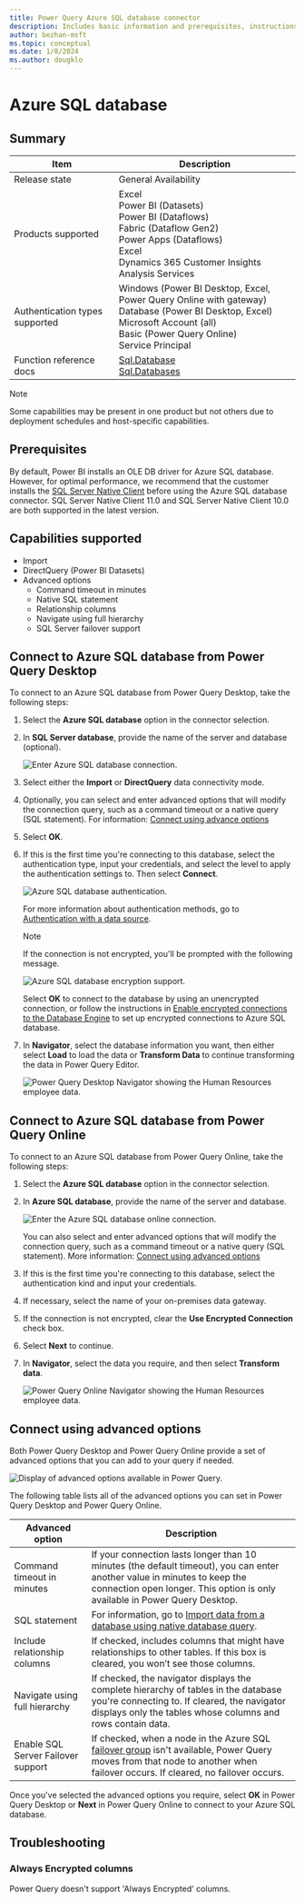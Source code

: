 ```yaml
---
title: Power Query Azure SQL database connector
description: Includes basic information and prerequisites, instructions on how to connect to your database, and information about advanced connection options.
author: bezhan-msft
ms.topic: conceptual
ms.date: 1/8/2024
ms.author: dougklo
---
```


# Azure SQL database

## Summary

| Item | Description |
| ------- | ------------|
|Release state | General Availability |
| Products supported | Excel<br/>Power BI (Datasets)<br/>Power BI (Dataflows)<br/>Fabric (Dataflow Gen2)<br/>Power Apps (Dataflows)<br/>Excel<br/>Dynamics 365 Customer Insights<br/>Analysis Services |
| Authentication types supported| Windows (Power BI Desktop, Excel, Power Query Online with gateway)<br/>Database (Power BI Desktop, Excel)<br/>Microsoft Account (all)<br/> Basic (Power Query Online)<br/>Service Principal |
| Function reference docs | [Sql.Database](/powerquery-m/sql-database)<br/>[Sql.Databases](/powerquery-m/sql-databases) |

> [!NOTE]
> Some capabilities may be present in one product but not others due to deployment schedules and host-specific capabilities.

## Prerequisites

By default, Power BI installs an OLE DB driver for Azure SQL database. However, for optimal performance, we recommend that the customer installs the [SQL Server Native Client](/sql/relational-databases/native-client/applications/installing-sql-server-native-client) before using the Azure SQL database connector. SQL Server Native Client 11.0 and SQL Server Native Client 10.0 are both supported in the latest version.

## Capabilities supported

* Import
* DirectQuery (Power BI Datasets)
* Advanced options
  * Command timeout in minutes
  * Native SQL statement
  * Relationship columns
  * Navigate using full hierarchy
  * SQL Server failover support

## Connect to Azure SQL database from Power Query Desktop

To connect to an Azure SQL database from Power Query Desktop, take the following steps:

1. Select the **Azure SQL database** option in the connector selection.

2. In **SQL Server database**, provide the name of the server and database (optional).

   ![Enter Azure SQL database connection.](./media/azure-sql-database/signin.png)

3. Select either the **Import** or **DirectQuery** data connectivity mode.

4. Optionally, you can select and enter advanced options that will modify the connection query, such as a command timeout or a native query (SQL statement). For information: [Connect using advance options](#connect-using-advanced-options)

5. Select **OK**.

6. If this is the first time you're connecting to this database, select the authentication type, input your credentials, and select the level to apply the authentication settings to. Then select **Connect**.

   ![Azure SQL database authentication.](./media/azure-sql-database/enter-credentials.png)

   For more information about authentication methods, go to [Authentication with a data source](../connectorauthentication.md).

   > [!NOTE]
   >  If the connection is not encrypted, you'll be prompted with the following message.

   ![Azure SQL database encryption support.](./media/azure-sql-database/encryption-warning.png)

   Select **OK** to connect to the database by using an unencrypted connection, or follow the instructions in [Enable encrypted connections to the Database Engine](/sql/database-engine/configure-windows/enable-encrypted-connections-to-the-database-engine) to set up encrypted connections to Azure SQL database.

7. In **Navigator**, select the database information you want, then either select **Load** to load the data or **Transform Data** to continue transforming the data in Power Query Editor.

   ![Power Query Desktop Navigator showing the Human Resources employee data.](./media/azure-sql-database/navigator-desktop.png)

## Connect to Azure SQL database from Power Query Online

To connect to an Azure SQL database from Power Query Online, take the following steps:

1. Select the **Azure SQL database** option in the connector selection.

2. In **Azure SQL database**, provide the name of the server and database.

   ![Enter the Azure SQL database online connection.](./media/azure-sql-database/service-signin.png)

   You can also select and enter advanced options that will modify the connection query, such as a command timeout or a native query (SQL statement). More information: [Connect using advanced options](#connect-using-advanced-options)

3. If this is the first time you're connecting to this database, select the authentication kind and input your credentials.

4. If necessary, select the name of your on-premises data gateway.

5. If the connection is not encrypted, clear the **Use Encrypted Connection** check box.

6. Select **Next** to continue.

7. In **Navigator**, select the data you require, and then select **Transform data**.

   ![Power Query Online Navigator showing the Human Resources employee data.](./media/azure-sql-database/navigator-online.png)

## Connect using advanced options

Both Power Query Desktop and Power Query Online provide a set of advanced options that you can add to your query if needed.

![Display of advanced options available in Power Query.](./media/azure-sql-database/advanced-options.png)

The following table lists all of the advanced options you can set in Power Query Desktop and Power Query Online.

| Advanced option | Description |
| --------------- | ----------- |
| Command timeout in minutes | If your connection lasts longer than 10 minutes (the default timeout), you can enter another value in minutes to keep the connection open longer. This option is only available in Power Query Desktop. |
| SQL statement | For information, go to [Import data from a database using native database query](../native-database-query.md). |
| Include relationship columns | If checked, includes columns that might have relationships to other tables. If this box is cleared, you won’t see those columns. |
| Navigate using full hierarchy | If checked, the navigator displays the complete hierarchy of tables in the database you're connecting to. If cleared, the navigator displays only the tables whose columns and rows contain data. |
| Enable SQL Server Failover support | If checked, when a node in the Azure SQL [failover group](/azure/azure-sql/database/auto-failover-group-overview?tabs=azure-powershell) isn't available, Power Query moves from that node to another when failover occurs. If cleared, no failover occurs. |

Once you've selected the advanced options you require, select **OK** in Power Query Desktop or **Next** in Power Query Online to connect to your Azure SQL database.

## Troubleshooting

### Always Encrypted columns

Power Query doesn't support 'Always Encrypted' columns.
